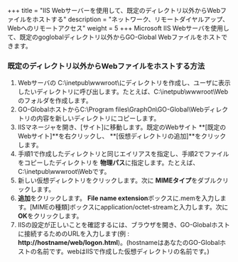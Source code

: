 
+++
title = "IIS Webサーバーを使用して、既定のディレクトリ以外からWebファイルをホストする"
description = "ネットワーク、リモートダイヤルアップ、Webへのリモートアクセス"
weight = 5
+++
Microsoft IIS Webサーバを使用して、既定のgoglobalディレクトリ以外からGO-Global Webファイルをホストできます。

### 既定のディレクトリ以外からWebファイルをホストする方法

1. Webサーバの C:\inetpub\wwwroot\にディレクトリを作成し、ユーザに表示したいディレクトリに呼び出します。たとえば、C:\inetpub\wwwroot\Webのフォルダを作成します。
2. GO-GlobalホストからC:\Program files\GraphOn\GO-Global\Webディレクトリの内容を新しいディレクトリにコピーします。
3. IISマネージャを開き、[サイト]に移動します。既定のWebサイト **[既定のWebサイト]**を右クリックし、 **[仮想ディレクトリの追加]**をクリックします。
4. 手順1で作成したディレクトリと同じエイリアスを指定し、手順2でファイルをコピーしたディレクトリを **物理パス**に指定します。たとえば、C:\inetpub\wwwroot\Webです。
5. 新しい仮想ディレクトリをクリックします。次に **MIMEタイプ**をダブルクリックします。
6. **追加**をクリックします。 **File name extension**ボックスに.memを入力します。[MIMEの種類]ボックスにapplication/octet-streamと入力します。次に **OK**をクリックします。
7. IISの設定が正しいことを確認するには、ブラウザを開き、GO-Globalホストに接続するためのURLを入力します(例 : **http://hostname/web/logon.html**)。(hostnameはあなたのGO-Globalホストの名前です。webはIISで作成した仮想ディレクトリの名前です。)
